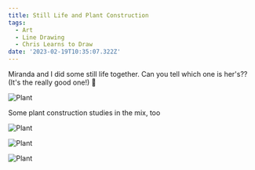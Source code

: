 ```yaml
---
title: Still Life and Plant Construction
tags:
  - Art
  - Line Drawing
  - Chris Learns to Draw
date: '2023-02-19T10:35:07.322Z'
---
```


Miranda and I did some still life together. Can you tell which one is her's?? (It's the really good one!) 🍐

![Plant](https://padilla-media.s3.amazonaws.com/blog/art/IMG_2851.jpeg)

Some plant construction studies in the mix, too

![Plant](https://padilla-media.s3.amazonaws.com/blog/art/IMG_2828.JPG)

![Plant](https://padilla-media.s3.amazonaws.com/blog/art/IMG_2829.JPG)

![Plant](https://padilla-media.s3.amazonaws.com/blog/art/IMG_2831.JPG)
